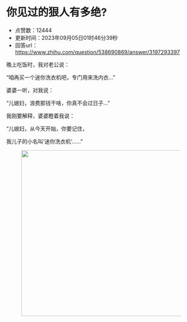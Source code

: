 # 你见过的狠人有多绝?
- 点赞数：12444
- 更新时间：2023年09月05日01时46分39秒
- 回答url：https://www.zhihu.com/question/538690869/answer/3197293397
<body>
 <p data-pid="7WyLz5tT">晚上吃饭时，我对老公说：</p>
 <p data-pid="rSy8eZps">“咱再买一个迷你洗衣机吧，专门用来洗内衣…”</p>
 <p data-pid="-xlQ_BFw">婆婆一听，对我说：</p>
 <p data-pid="OBjBSumB">“儿媳妇，浪费那钱干啥，你真不会过日子…”</p>
 <p data-pid="-ON1Sq6F">我刚要解释，婆婆瞪着我说：</p>
 <p data-pid="4mY2Yp4q">“儿媳妇，从今天开始，你要记住，</p>
 <p data-pid="mHDzjHkn">我儿子的小名叫‘迷你洗衣机’……”</p>
 <figure data-size="normal">
  <img src="https://picx.zhimg.com/50/v2-0cbc810f23c50fd88e150c06d2a9ebfb_720w.jpg?source=1940ef5c" data-caption="" data-size="normal" data-rawwidth="440" data-rawheight="440" data-original-token="v2-7fce5404a732fdfe8735fd6702f49a7b" data-default-watermark-src="https://picx.zhimg.com/50/v2-3e9bbc4670065e74bc63a6d3935686f2_720w.jpg?source=1940ef5c" class="origin_image zh-lightbox-thumb" width="440" data-original="https://picx.zhimg.com/v2-0cbc810f23c50fd88e150c06d2a9ebfb_r.jpg?source=1940ef5c">
 </figure>
 <p></p>
</body>